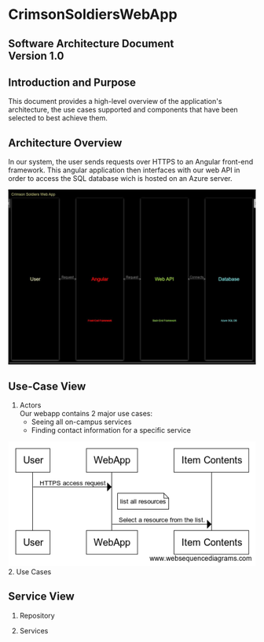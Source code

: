 # CrimsonSoldiersWebApp
**Software Architecture Document**  
**Version 1.0**  
-----------------------------------

## Introduction and Purpose
This document provides a high-level overview of the application's architecture, the use cases supported and components that have been selected to best achieve them. 

## Architecture Overview 

In our system, the user sends requests over HTTPS to an Angular front-end framework. This angular application then interfaces with our web API in order to access the SQL database wich is hosted on an Azure server.

![System Flow Diagram](https://github.com/IUS-CS/s20-project-crimson-soldiers/blob/byoungWork/doc/System%20flow%20diagram.JPG)

## Use-Case View  
1. Actors  
Our webapp contains 2 major use cases:
    - Seeing all on-campus services
    - Finding contact information for a specific service  

![Use-Case Diagram](https://github.com/IUS-CS/s20-project-crimson-soldiers/blob/byoungWork/doc/use-case.png)  
2. Use Cases  


## Service View 
1. Repository

2. Services




